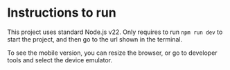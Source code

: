 # Instructions to run
This project uses standard Node.js v22. Only requires to run `npm run dev` to start the project, and then go to the url shown in the terminal.

To see the mobile version, you can resize the browser, or go to developer tools and select the device emulator.